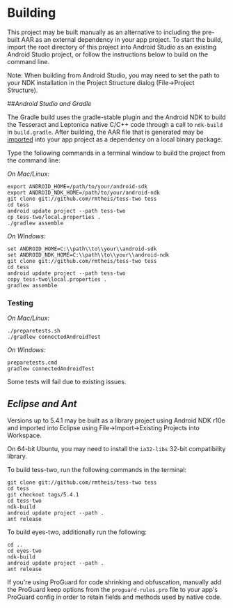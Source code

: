 # Building

This project may be built manually as an alternative to including the pre-built
AAR as an external dependency in your app project. To start the build, import
the root directory of this project into Android Studio as an existing Android
Studio project, or follow the instructions below to build on the command line.

Note: When building from Android Studio, you may need to set the path to your
NDK installation in the Project Structure dialog (File->Project Structure).

##_Android Studio and Gradle_

The Gradle build uses the gradle-stable plugin and the Android NDK to
build the Tesseract and Leptonica native C/C++ code through a call to
`ndk-build` in `build.gradle`. After building, the AAR file that is generated
may be [imported][aar-import] into your app project as a dependency on a local
binary package.

Type the following commands in a terminal window to build the project from the 
command line:

_On Mac/Linux:_
	
    export ANDROID_HOME=/path/to/your/android-sdk
    export ANDROID_NDK_HOME=/path/to/your/android-ndk
    git clone git://github.com/rmtheis/tess-two tess
    cd tess
    android update project --path tess-two
    cp tess-two/local.properties .
    ./gradlew assemble
		
_On Windows:_
		
    set ANDROID_HOME=C:\\path\\to\\your\\android-sdk
    set ANDROID_NDK_HOME=C:\\path\\to\\your\\android-ndk
    git clone git://github.com/rmtheis/tess-two tess
    cd tess
    android update project --path tess-two
    copy tess-two\local.properties .
    gradlew assemble

### Testing

_On Mac/Linux:_

    ./preparetests.sh
    ./gradlew connectedAndroidTest

_On Windows:_

    preparetests.cmd
    gradlew connectedAndroidTest

Some tests will fail due to existing issues.

## _Eclipse and Ant_

Versions up to 5.4.1 may be built as a library project using Android NDK r10e
and imported into Eclipse using File->Import->Existing Projects into Workspace.

On 64-bit Ubuntu, you may need to install the `ia32-libs` 32-bit compatibility 
library.

To build tess-two, run the following commands in the terminal:

    git clone git://github.com/rmtheis/tess-two tess
    cd tess
    git checkout tags/5.4.1
    cd tess-two
    ndk-build
    android update project --path .
    ant release

To build eyes-two, additionally run the following:

    cd ..
    cd eyes-two
    ndk-build
    android update project --path .
    ant release

If you're using ProGuard for code shrinking and obfuscation, manually add the 
ProGuard keep options from the `proguard-rules.pro` file to your app's ProGuard
config in order to retain fields and methods used by native code.

[aar-import]:http://stackoverflow.com/a/28816265/667810
